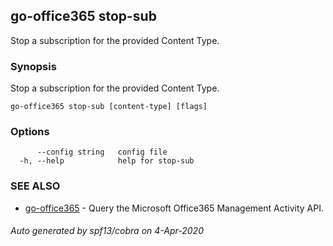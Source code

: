## go-office365 stop-sub

Stop a subscription for the provided Content Type.

### Synopsis

Stop a subscription for the provided Content Type.

```
go-office365 stop-sub [content-type] [flags]
```

### Options

```
      --config string   config file
  -h, --help            help for stop-sub
```

### SEE ALSO

* [go-office365](go-office365.md)	 - Query the Microsoft Office365 Management Activity API.

###### Auto generated by spf13/cobra on 4-Apr-2020
